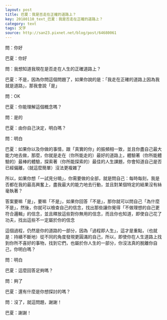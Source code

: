 ```yaml
---
layout: post
title: 巴夏：我是否走在正確的道路上？
key: 20180110_text_巴夏：我是否走在正確的道路上？
category: text
tags: 文字
source: http://san23.pixnet.net/blog/post/64680061
---
```



問：你好

巴夏：你好

問：我想知道我現在是否走在人生的正確道路上？

巴夏：不是，因為你問這個問題了，如果你說的是：「我走在正確的道路上因為我就是道路」，那我會說「是」

問：OK

巴夏：你能理解這個概念嗎？

問：是的

巴夏：由你自己決定，明白嗎？

問：明白

巴夏：如果你以及你做的事情，跟「真實的你」的振頻相一致，並且你盡自己最大能力地去做，那麼，你就是走在（你所能走的）最好的道路上，體驗著（你所能體驗的）最棒的體驗，探索著（你所能探索的）最佳的人生課題，你會知道自己是否已經偏離，（就這麼簡單）沒法更複雜了

所以，如果你想「一試見分曉」，你需要做的全部，就是問自己：每時每刻，我是否都在我的最高興奮上，盡我最大的能力地去行動，並且對某個特定的結果沒有絲毫執著？

答案要嘛「是」，要嘛「不是」，如果你回答「不是」，那你就可以問自己「為什麼不是」，然後，你就可以檢查自己的信念，找出那些讓你覺得「不做理想的自己更符合邏輯」的信念，並且釋放這些對你無用的信念，而且你也知道，即使自己花了功夫，找出這些不一定屬於你的信念

這個過程，仍然是你的道路的一部分，因為「過程即人生」，這才是重點，（也就是：持續不斷地）從不同的角度發現更圓滿的自己，所以，即使你在人生道路上找到你所不喜好的事物，找到它們，也屬於你人生的一部分，你沒法真的脫離你自己，你明白嗎？

問：明白

巴夏：這麼回答足夠嗎？

問：夠了

巴夏：還有什麼是你想探討的嗎？

問：沒了，就這問題，謝謝！

巴夏：謝謝！

